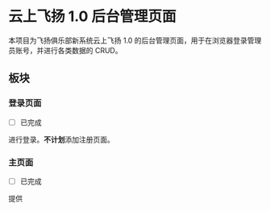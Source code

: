 # 云上飞扬 1.0 后台管理页面

本项目为飞扬俱乐部新系统云上飞扬 1.0 的后台管理页面，用于在浏览器登录管理员账号，并进行各类数据的 CRUD。

## 板块

### 登录页面

- [ ] 已完成

进行登录。**不计划**添加注册页面。

### 主页面

- [ ] 已完成

提供
